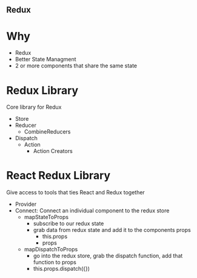 ## Redux




# Why

- Redux 
- Better State Managment
- 2 or more components that share the same state

# Redux Library
Core library for Redux 

- Store
- Reducer
    - CombineReducers
- Dispatch
    - Action
        - Action Creators

# React Redux Library
Give access to tools that ties React and Redux together

- Provider
- Connect: Connect an individual component to the redux store
    - mapStateToProps
        - subscribe to our redux state
        - grab data from redux state and add it to the components props
            - this.props
            - props
    - mapDispatchToProps
        - go into the redux store, grab the dispatch function, add that function to props
        - this.props.dispatch({})